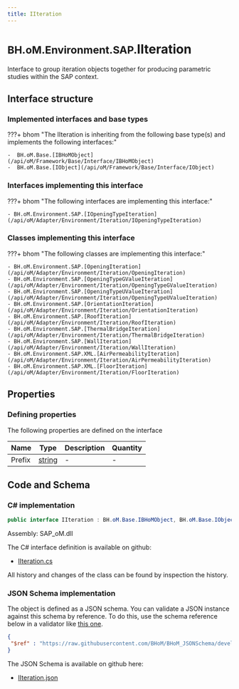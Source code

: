 ```yaml
---
title: IIteration
---
```


# <small>BH.oM.Environment.SAP.</small>**IIteration**

Interface to group iteration objects together for producing parametric studies within the SAP context.

## Interface structure

### Implemented interfaces and base types

???+ bhom "The IIteration is inheriting from the following base type(s) and implements the following interfaces:"

    -  BH.oM.Base.[IBHoMObject](/api/oM/Framework/Base/Interface/IBHoMObject)
    -  BH.oM.Base.[IObject](/api/oM/Framework/Base/Interface/IObject)


### Interfaces implementing this interface

???+ bhom "The following interfaces are implementing this interface:"

    - BH.oM.Environment.SAP.[IOpeningTypeIteration](/api/oM/Adapter/Environment/Iteration/IOpeningTypeIteration)


### Classes implementing this interface

???+ bhom "The following classes are implementing this interface:"

    - BH.oM.Environment.SAP.[OpeningIteration](/api/oM/Adapter/Environment/Iteration/OpeningIteration)
    - BH.oM.Environment.SAP.[OpeningTypeGValueIteration](/api/oM/Adapter/Environment/Iteration/OpeningTypeGValueIteration)
    - BH.oM.Environment.SAP.[OpeningTypeUValueIteration](/api/oM/Adapter/Environment/Iteration/OpeningTypeUValueIteration)
    - BH.oM.Environment.SAP.[OrientationIteration](/api/oM/Adapter/Environment/Iteration/OrientationIteration)
    - BH.oM.Environment.SAP.[RoofIteration](/api/oM/Adapter/Environment/Iteration/RoofIteration)
    - BH.oM.Environment.SAP.[ThermalBridgeIteration](/api/oM/Adapter/Environment/Iteration/ThermalBridgeIteration)
    - BH.oM.Environment.SAP.[WallIteration](/api/oM/Adapter/Environment/Iteration/WallIteration)
    - BH.oM.Environment.SAP.XML.[AirPermeabilityIteration](/api/oM/Adapter/Environment/Iteration/AirPermeabilityIteration)
    - BH.oM.Environment.SAP.XML.[FloorIteration](/api/oM/Adapter/Environment/Iteration/FloorIteration)


## Properties



### Defining properties

The following properties are defined on the interface

| Name             | Type             | Description      | Quantity         |
|------------------|------------------|------------------|------------------|
| Prefix | [string](https://learn.microsoft.com/en-us/dotnet/api/System.String?view=netstandard-2.0) | - | - |


## Code and Schema

### C# implementation

``` C# title="C#"
public interface IIteration : BH.oM.Base.IBHoMObject, BH.oM.Base.IObject
```

Assembly: SAP_oM.dll

The C# interface definition is available on github:

- [IIteration.cs](https://github.com/BHoM/SAP_Toolkit/blob/develop/SAP_oM/Iteration\IIteration.cs)

All history and changes of the class can be found by inspection the history.
### JSON Schema implementation

The object is defined as a JSON schema. You can validate a JSON instance against this schema by reference. To do this, use the schema reference below in a validator like [this one](https://www.jsonschemavalidator.net/).

``` json title="JSON Schema"
{
 "$ref" : "https://raw.githubusercontent.com/BHoM/BHoM_JSONSchema/develop/SAP_oM/SAP/IIteration.json"
}
```

The JSON Schema is available on github here:

- [IIteration.json](https://github.com/BHoM/BHoM_JSONSchema/blob/develop/SAP_oM/SAP/IIteration.json)

